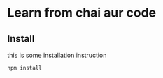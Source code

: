 # Learn from chai aur code

## Install
this is some installation instruction

```bash
npm install
```